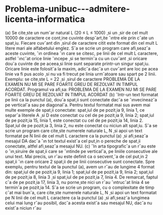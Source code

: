 # Problema-unibuc---admitere-licenta-informatica
(a) Se cite¸ste un num˘ar natural L (20 ≤ L ≤ 1000) ¸si un ¸sir de cel mult 10000 de caractere ce
cont¸ine cuvinte desp˘art¸ite ˆıntre ele prin cˆate un spat¸iu. Fiecare cuvˆant din ¸sirul de caractere
citit este format din cel mult L litere mari ale alfabetului englez. S˘a se scrie un program care
afi¸seaz˘a aceste cuvinte, ˆın ordinea ˆın care se citesc, pe linii de cel mult L caractere, astfel ˆıncˆat
orice linie ˆıncepe ¸si se termin˘a cu un cuvˆant ¸si oricare dou˘a cuvinte de pe aceea¸si linie sunt
separate printr-un singur spat¸iu. Oricare linie este folosit˘a la maxim, adic˘a dac˘a un cuvˆant
are loc pe acea linie va fi pus acolo ¸si nu va fi trecut pe linia urm˘atoare sau spart pe 2 linii.
Exemplu: se cite¸ste L = 22 ¸si ¸sirul de caractere PROBLEMA DE LA EXAMEN NU MI SE PARE
FOARTE GREU DE REZOLVAT IN TIMPUL ACORDAT. Programul va afi¸sa:
PROBLEMA DE LA EXAMEN
NU MI SE PARE FOARTE
GREU DE REZOLVAT IN
TIMPUL ACORDAT
(b) ˆIntr-un text formatat pe linii ca la punctul (a), dou˘a spat¸ii sunt conectate dac˘a se ˆınvecineaz˘a
pe vertical˘a sau pe diagonal˘a. Pentru textul formatat mai sus avem mai multe exemple de
spat¸ii conectate: spat¸iul de pe pozit¸ia 9, linia 1, ce separ˘a literele A ¸si D este conectat cu cel
de pe pozit¸ia 9, linia 2; spat¸iul de pe pozit¸ia 15, linia 1, este conectat cu cel de pe pozit¸ia 14,
linia 2. Spat¸iul de pe pozit¸ia 3, linia 2, nu este conectat cu niciun alt spat¸iu. S˘a se scrie un
program care cite¸ste numerele naturale L, N ¸si apoi un text formatat pe N linii de cel mult L
caractere ca la punctul (a) ¸si afi¸seaz˘a mesajul DA dac˘a ˆın tot textul exist˘a cel put¸in o pereche
de spat¸ii conectate, altfel afi¸seaz˘a mesajul NU.
(c) ˆIn arta tipografic˘a un rˆau este o ˆın¸siruire de spat¸ii care se ˆıntinde pe vertical˘a, pe liniile
consecutive ale unui text. Mai precis, un rˆau este definit ca o secvent¸˘a de cel put¸in 2 spat¸ii
ˆın care oricare 2 spat¸ii de pe linii consecutive sunt conectate. Spre exemplu, pentru textul
de la punctul (a), avem un rˆau de lungime 4 format din: spat¸iul de pe pozit¸ia 9, linia 1;
spat¸iul de pe pozit¸ia 9, linia 2; spat¸iul de pe pozit¸ia 8, linia 3 ¸si spat¸iul de pe pozit¸ia 7, linia
4. De remarcat, faptul c˘a de pe pozit¸ia 17, linia 3, nu porne¸ste nici un rˆau ˆıntrucˆat linia 4 se
termin˘a pe pozit¸ia 14. S˘a se scrie un program, cu o complexitate de timp cˆat mai bun˘a, care
cite¸ste numerele naturale L, N ¸si apoi un text formatat pe N linii de cel mult L caractere ca
la punctul (a) ¸si afi¸seaz˘a lungimea celui mai lung rˆau posibil, dac˘a acesta exist˘a sau mesajul
NU, dac˘a nu exist˘a niciun rˆau
